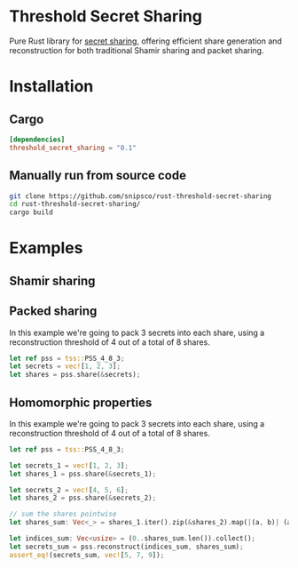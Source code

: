 # Threshold Secret Sharing

Pure Rust library for [secret sharing](https://en.wikipedia.org/wiki/Secret_sharing),
offering efficient share generation and reconstruction for both traditional Shamir sharing and packet sharing.


# Installation

## Cargo
```toml
[dependencies]
threshold_secret_sharing = "0.1"
```

## Manually run from source code
```bash
git clone https://github.com/snipsco/rust-threshold-secret-sharing
cd rust-threshold-secret-sharing/
cargo build
```

# Examples

## Shamir sharing

## Packed sharing
In this example we're going to pack 3 secrets into each share, using a reconstruction threshold of 4 out of a total of 8 shares.
```rust
let ref pss = tss::PSS_4_8_3;
let secrets = vec![1, 2, 3];
let shares = pss.share(&secrets);
```

## Homomorphic properties
In this example we're going to pack 3 secrets into each share, using a reconstruction threshold of 4 out of a total of 8 shares.
```rust
let ref pss = tss::PSS_4_8_3;

let secrets_1 = vec![1, 2, 3];
let shares_1 = pss.share(&secrets_1);

let secrets_2 = vec![4, 5, 6];
let shares_2 = pss.share(&secrets_2);

// sum the shares pointwise
let shares_sum: Vec<_> = shares_1.iter().zip(&shares_2).map(|(a, b)| (a + b) % pss.prime).collect();

let indices_sum: Vec<usize> = (0..shares_sum.len()).collect();
let secrets_sum = pss.reconstruct(indices_sum, shares_sum);
assert_eq!(secrets_sum, vec![5, 7, 9]);
```
